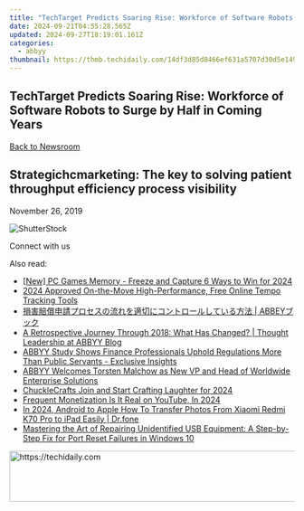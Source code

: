 ```yaml
---
title: "TechTarget Predicts Soaring Rise: Workforce of Software Robots to Surge by Half in Coming Years"
date: 2024-09-21T04:55:28.565Z
updated: 2024-09-27T18:19:01.161Z
categories:
  - abbyy
thumbnail: https://thmb.techidaily.com/14df3d85d8466ef631a5707d30d5e14919d53addb84823d2a2bfe4ff558c0940.png
---
```


## TechTarget Predicts Soaring Rise: Workforce of Software Robots to Surge by Half in Coming Years

[Back to Newsroom](https://tools.techidaily.com/abbyy/products/)

## Strategichcmarketing: The key to solving patient throughput efficiency process visibility

November 26, 2019

![ShutterStock](https://content.abbyy.com/-/media/project/abbyy/abbyy/branchtemplates/shutterstock_1272462163_1296-x-729.jpg?h=729&iar=0&w=1296)

Connect with us

<ins class="adsbygoogle"
     style="display:block"
     data-ad-format="autorelaxed"
     data-ad-client="ca-pub-7571918770474297"
     data-ad-slot="1223367746"></ins>

<ins class="adsbygoogle"
     style="display:block"
     data-ad-client="ca-pub-7571918770474297"
     data-ad-slot="8358498916"
     data-ad-format="auto"
     data-full-width-responsive="true"></ins>

<span class="atpl-alsoreadstyle">Also read:</span>
<div><ul>
<li><a href="https://on-screen-recording.techidaily.com/new-pc-games-memory-freeze-and-capture-6-ways-to-win-for-2024/"><u>[New] PC Games Memory - Freeze and Capture 6 Ways to Win for 2024</u></a></li>
<li><a href="https://fox-friendly.techidaily.com/2024-approved-on-the-move-high-performance-free-online-tempo-tracking-tools/"><u>2024 Approved On-the-Move High-Performance, Free Online Tempo Tracking Tools</u></a></li>
<li><a href="https://solve-manuals.techidaily.com/abbey/"><u>損害賠償申請プロセスの流れを適切にコントロールしている方法 | ABBEYブック</u></a></li>
<li><a href="https://solve-manuals.techidaily.com/a-retrospective-journey-through-2018-what-has-changed-thought-leadership-at-abbyy-blog/"><u>A Retrospective Journey Through 2018: What Has Changed? | Thought Leadership at ABBYY Blog</u></a></li>
<li><a href="https://solve-manuals.techidaily.com/abbyy-study-shows-finance-professionals-uphold-regulations-more-than-public-servants-exclusive-insights/"><u>ABBYY Study Shows Finance Professionals Uphold Regulations More Than Public Servants - Exclusive Insights</u></a></li>
<li><a href="https://solve-manuals.techidaily.com/abbyy-welcomes-torsten-malchow-as-new-vp-and-head-of-worldwide-enterprise-solutions/"><u>ABBYY Welcomes Torsten Malchow as New VP and Head of Worldwide Enterprise Solutions</u></a></li>
<li><a href="https://extra-information.techidaily.com/chucklecrafts-join-and-start-crafting-laughter-for-2024/"><u>ChuckleCrafts Join and Start Crafting Laughter for 2024</u></a></li>
<li><a href="https://youtube-blog.techidaily.com/ent-monetization-is-it-real-on-youtube-in-2024/"><u>Frequent Monetization Is It Real on YouTube, In 2024</u></a></li>
<li><a href="https://android-transfer.techidaily.com/in-2024-android-to-apple-how-to-transfer-photos-from-xiaomi-redmi-k70-pro-to-ipad-easily-drfone-by-drfone-transfer-from-android-transfer-from-android/"><u>In 2024, Android to Apple How To Transfer Photos From Xiaomi Redmi K70 Pro to iPad Easily | Dr.fone</u></a></li>
<li><a href="https://common-error.techidaily.com/mastering-the-art-of-repairing-unidentified-usb-equipment-a-step-by-step-fix-for-port-reset-failures-in-windows-10/"><u>Mastering the Art of Repairing Unidentified USB Equipment: A Step-by-Step Fix for Port Reset Failures in Windows 10</u></a></li>
</ul></div>

<!-- affiliate ads begin -->
<a href="https://appsumo.8odi.net/c/5597632/2144285/7443" target="_top" id="2144285">
  <img src="//a.impactradius-go.com/display-ad/7443-2144285" border="0" alt="https://techidaily.com" width="728" height="90"/>
</a>
<img height="0" width="0" src="https://appsumo.8odi.net/i/5597632/2144285/7443" style="position:absolute;visibility:hidden;" border="0" />
<!-- affiliate ads end -->

